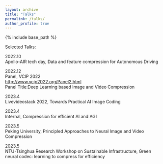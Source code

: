 ```yaml
---
layout: archive
title: "Talks"
permalink: /talks/
author_profile: true
---
```


{% include base_path %}

Selected Talks:


2022.10  
Apollo-AIR tech day, Data and feature compression for Autonomous Driving 

2022.12  
Panel, VCIP 2022  
http://www.vcip2022.org/Panel2.html  
Panel Title:Deep Learning based Image and Video Compression  


2023.4   
Livevideostack 2022, Towards Practical AI Image Coding

2023.4  
Internal, Compression for efficient AI and AGI

2023.5  
Peking University, Principled Approaches to Neural Image and Video Compression

2023.5  
NTU-Tsinghua Research Workshop on Sustainable Infrastructure, Green neural codec: learning to compress for efficiency
